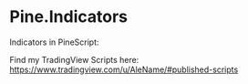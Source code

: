 # Pine.Indicators
Indicators in PineScript:

Find my TradingView Scripts here:
https://www.tradingview.com/u/AleName/#published-scripts
